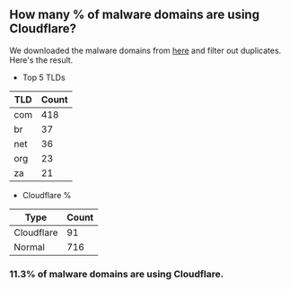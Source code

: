 ## How many % of malware domains are using Cloudflare?


We downloaded the malware domains from [here](https://urlhaus.abuse.ch) and filter out duplicates.
Here's the result.


[//]: # (start replacement)


- Top 5 TLDs

| TLD | Count |
| --- | --- |
| com | 418 |
| br | 37 |
| net | 36 |
| org | 23 |
| za | 21 |


- Cloudflare %

| Type | Count |
| --- | --- |
| Cloudflare | 91 |
| Normal | 716 |


### 11.3% of malware domains are using Cloudflare.